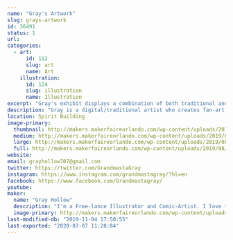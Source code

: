 ```yaml
---
name: "Gray's Artwork"
slug: grays-artwork
id: 36491
status: 1
url: 
categories:
  - art:
      id: 112
      slug: art
      name: Art
    illustration:
      id: 124
      slug: illustration
      name: Illustration
excerpt: "Gray's exhibit displays a combination of both traditional and digital fan-art."
description: "Gray is a digital/traditional artist who creates fan-art inspired pieces. Some of those pieces include comic-book characters such as spider-man. Other inspirations are characters of video games, anime, cartoons, and Animated Movies."
location: Spirit Building
image-primary:
  thumbnail: http://makers.makerfaireorlando.com/wp-content/uploads/2019/08/InsomiacSpidey_PrintReady-150x150.jpg
  medium: http://makers.makerfaireorlando.com/wp-content/uploads/2019/08/InsomiacSpidey_PrintReady-236x300.jpg
  large: http://makers.makerfaireorlando.com/wp-content/uploads/2019/08/InsomiacSpidey_PrintReady-805x1024.jpg
  full: http://makers.makerfaireorlando.com/wp-content/uploads/2019/08/InsomiacSpidey_PrintReady.jpg
website: 
email: grayhollow707@gmail.com
twitter: https://twitter.com/GrandmastaGray
instagram: https://www.instagram.com/grandmastagray/?hl=en
facebook: https://www.facebook.com/Grandmastagray/
youtube: 
maker:
  name: "Gray Hollow"
  description: "I'm a Free-lance Illustrator and Comic-Artist. I love to draw Fan-art of comics, videogames,  cartoons, and animated movies.  "
  image-primary: http://makers.makerfaireorlando.com/wp-content/uploads/2019/08/IMG_0095-768x1024.jpg
last-modified-db: "2019-11-04 17:50:55"
last-exported: "2020-07-07 11:28:04"
---
```

